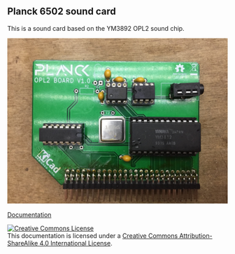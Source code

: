 ## Planck 6502 sound card

This is a sound card based on the YM3892 OPL2 sound chip.

![OPL2 board](opl2-board.jpg)

[Documentation](https://planck6502/Hardware/opl2/)


<a rel="license" href="http://creativecommons.org/licenses/by-sa/4.0/"><img alt="Creative Commons License" style="border-width:0" src="https://i.creativecommons.org/l/by-sa/4.0/88x31.png" /></a><br />This documentation is licensed under a <a rel="license" href="http://creativecommons.org/licenses/by-sa/4.0/">Creative Commons Attribution-ShareAlike 4.0 International License</a>.